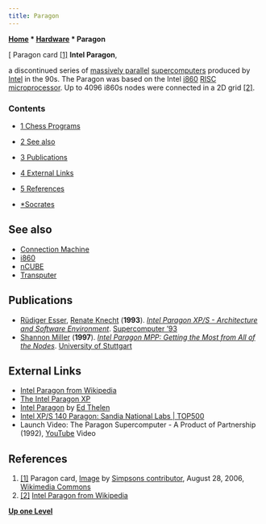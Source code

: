 ```yaml
---
title: Paragon
---
```

**[Home](Home "Home") \* [Hardware](Hardware "Hardware") \* Paragon**



[ Paragon card <a id="cite-note-1" href="#cite-ref-1">[1]</a>
**Intel Paragon**,  

a discontinued series of [massively parallel](https://en.wikipedia.org/wiki/Massively_parallel) [supercomputers](https://en.wikipedia.org/wiki/Supercomputer) produced by [Intel](Intel "Intel") in the 90s.
The Paragon was based on the Intel [i860](I860 "I860") [RISC](https://en.wikipedia.org/wiki/Reduced_instruction_set_computer) [microprocessor](https://en.wikipedia.org/wiki/Microprocessor). Up to 4096 i860s nodes were connected in a 2D grid <a id="cite-note-2" href="#cite-ref-2">[2]</a>.



### Contents


* [1 Chess Programs](#chess-programs)
* [2 See also](#see-also)
* [3 Publications](#publications)
* [4 External Links](#external-links)
* [5 References](#references)






* [\*Socrates](Star_Socrates "Star Socrates")


## See also


* [Connection Machine](Connection_Machine "Connection Machine")
* [i860](I860 "I860")
* [nCUBE](NCUBE "NCUBE")
* [Transputer](Transputer "Transputer")


## Publications


* [Rüdiger Esser](https://dblp.uni-trier.de/pid/16/5959.html), [Renate Knecht](https://dblp.uni-trier.de/pid/65/5440.html) (**1993**). *[Intel Paragon XP/S - Architecture and Software Environment](https://link.springer.com/chapter/10.1007/978-3-642-78348-7_13)*. [Supercomputer ’93](https://link.springer.com/book/10.1007/978-3-642-78348-7)
* [Shannon Miller](https://elib.uni-stuttgart.de/browse?type=author&value=Miller%2C+Shannon) (**1997**). *[Intel Paragon MPP: Getting the Most from All of the Nodes](https://d-nb.info/1031190856/34)*. [University of Stuttgart](https://en.wikipedia.org/wiki/University_of_Stuttgart)


## External Links


* [Intel Paragon from Wikipedia](https://en.wikipedia.org/wiki/Intel_Paragon)
* [The Intel Paragon XP](http://www.netlib.org/utk/papers/advanced-computers.0/paragon.html)
* [Intel Paragon](http://ed-thelen.org/comp-hist/intel-paragon.html) by [Ed Thelen](http://ed-thelen.org/)
* [Intel XP/S 140 Paragon: Sandia National Labs | TOP500](https://www.top500.org/resources/top-systems/intel-xps-140-paragon-sandia-national-labs/)
* Launch Video: The Paragon Supercomputer - A Product of Partnership (1992), [YouTube](https://en.wikipedia.org/wiki/YouTube) Video


 
## References


1. <a id="cite-ref-1" href="#cite-note-1">[1]</a> Paragon card, [Image](https://commons.wikimedia.org/wiki/File:Paragon_Card.jpg) by [Simpsons contributor](https://en.wikipedia.org/wiki/User:Simpsons_contributor), August 28, 2006, [Wikimedia Commons](https://en.wikipedia.org/wiki/Wikimedia_Commons)
2. <a id="cite-ref-2" href="#cite-note-2">[2]</a> [Intel Paragon from Wikipedia](https://en.wikipedia.org/wiki/Intel_Paragon)

**[Up one Level](Hardware "Hardware")**







 
